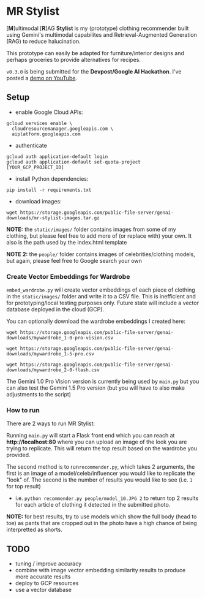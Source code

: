 # MR Stylist
[**M**]ultimodal [**R**]AG **Stylist** is my (prototype) clothing recommender built using Gemini's multimodal capabilites and Retrieval-Augmented Generation (RAG) to reduce halucination.

This prototype can easily be adapted for furniture/interior designs and perhaps groceries to provide alternatives for recipes.

`v0.3.0` is being submitted for the **Devpost/Google AI Hackathon**.  I've posted a [demo on YouTube](https://www.youtube.com/watch?v=g3WcuO87FUI&ab_channel=GlenYu).


## Setup
- enable Google Cloud APIs:
```
gcloud services enable \
  cloudresourcemanager.googleapis.com \
  aiplatform.googleapis.com
```

- authenticate
```
gcloud auth application-default login
gcloud auth application-default set-quota-project [YOUR_GCP_PROJECT_ID]
```


- install Python dependencies:
```
pip install -r requirements.txt
```

- download images:
```
wget https://storage.googleapis.com/public-file-server/genai-downloads/mr-stylist-images.tar.gz
```

**NOTE:** the `static/images/` folder contains images from some of my clothing, but please feel free to add more of (or replace with) your own.  It also is the path used by the index.html template 

**NOTE 2:** the `people/` folder contains images of celebrities/clothing models, but again, please feel free to Google search your own


### Create Vector Embeddings for Wardrobe 
`embed_wardrobe.py` will create vector embeddings of each piece of clothing in the `static/images/` folder and write it to a CSV file. This is inefficient and for prototyping/local testing purposes only. Future state will include a vector database deployed in the cloud (GCP).

You can optionally download the wardrobe embeddings I created here:
```
wget https://storage.googleapis.com/public-file-server/genai-downloads/mywardrobe_1-0-pro-vision.csv

wget https://storage.googleapis.com/public-file-server/genai-downloads/mywardrobe_1-5-pro.csv

wget https://storage.googleapis.com/public-file-server/genai-downloads/mywardrobe_2-0-flash.csv
```

The Gemini 1.0 Pro Vision version is currently being used by `main.py` but you can also test the Gemini 1.5 Pro version (but you will have to also make adjustments to the script)


### How to run
There are 2 ways to run MR Stylist:

Running `main.py` will start a Flask front end which you can reach at **http://localhost:80** where you can upload an image of the look you are trying to replicate.  This will return the top result based on the wardrobe you provided. 

The second method is to run`recommender.py`, which takes 2 arguments, the first is an image of a model/celeb/influencer you would like to replicate the "look" of. The second is the number of results you would like to see (i.e. `1` for top result)

- i.e. `python recommender.py people/model_10.JPG 2`  to return top 2 results for each article of clothing it detected in the submitted photo.


**NOTE:** for best results, try to use models which show the full body (head to toe) as pants that are cropped out in the photo have a high chance of being interpretted as shorts.


## TODO
- tuning / improve accuracy 
- combine with image vector embedding similarity results to produce more accurate results
- deploy to GCP resources
- use a vector database
